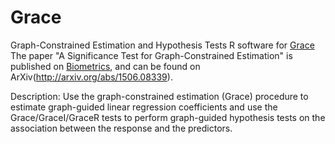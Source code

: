 # Grace
Graph-Constrained Estimation and Hypothesis Tests
R software for [Grace](https://cran.r-project.org/web/packages/Grace/)
The paper "A Significance Test for Graph-Constrained Estimation" is published on [Biometrics](http://onlinelibrary.wiley.com/doi/10.1111/biom.12418/abstract), and can be found on ArXiv(http://arxiv.org/abs/1506.08339).

Description: Use the graph-constrained estimation (Grace) procedure to estimate graph-guided linear regression coefficients and use the Grace/GraceI/GraceR tests to perform graph-guided hypothesis tests on the association between the response and the predictors.
